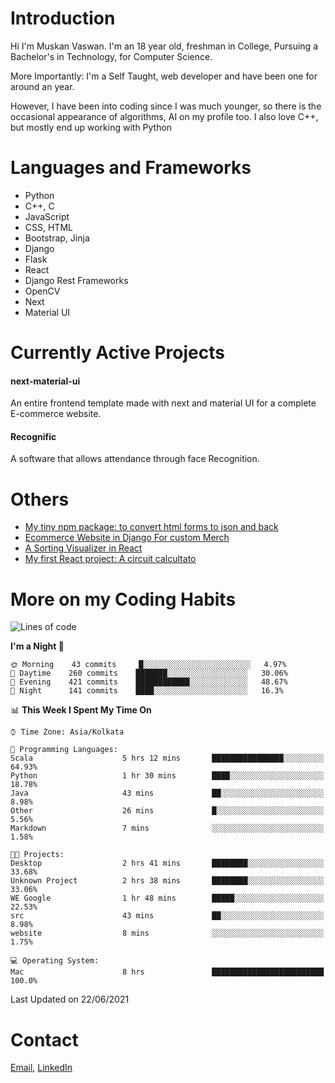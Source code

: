 <!-- - I’m currently working on:
&nbsp;&nbsp;&nbsp;&nbsp;&nbsp;&nbsp; *Circuits*[https://muskanvaswan.github.io/circuits] which, as the name suggests,  is a calculator for solving circuits with ease. This is my first React project
#### I’m currently learning : 
&nbsp;&nbsp;&nbsp;&nbsp;&nbsp;&nbsp; React.js
#### Ask me about:
&nbsp;&nbsp;&nbsp;&nbsp;&nbsp;&nbsp; Anything
#### How to reach me:
&nbsp;&nbsp;&nbsp;&nbsp;&nbsp;&nbsp; Email[mailto:muskanvaswan@gmail.com] LinkedIn[https://www.linkedin.com/in/muskan-vaswan?lipi=urn%3Ali%3Apage%3Ad_flagship3_profile_view_base_contact_details%3B%2FQpdlv5fQ12Ru4DkW2TysA%3D%3D]
#### Pronouns:
&nbsp;&nbsp;&nbsp;&nbsp;&nbsp;&nbsp; Her -->

# Introduction
Hi I'm Muskan Vaswan.
I'm an 18 year old,
freshman in College,
Pursuing a Bachelor's in Technology, for Computer Science.

More Importantly: I'm a Self Taught, web developer and have been one for around an year.

However, I have been into coding since I was much younger, so there is the occasional appearance of algorithms, AI on my profile too. I also love C++, but mostly end up working with Python


# Languages and Frameworks

- Python
- C++, C
- JavaScript
- CSS, HTML 
- Bootstrap, Jinja
- Django
- Flask
- React 
- Django Rest Frameworks
- OpenCV
- Next
- Material UI

# Currently Active Projects

#### next-material-ui
An entire frontend template made with next and material UI for a complete E-commerce website.

#### Recognific
A software that allows attendance through face Recognition.

# Others
- [My tiny npm package: to convert html forms to json and back](https://www.npmjs.com/package/forms-dynamically)
- [Ecommerce Website in Django For custom Merch](https://merch-commerce.herokuapp.com/)
- [A Sorting Visualizer in React](https://muskanvaswan.github.io/SortingVisualizer/)
- [My first React project: A circuit calcultato](https://muskanvaswan.github.io/circuits)

# More on my Coding Habits

<!--START_SECTION:waka-->
![Lines of code](https://img.shields.io/badge/From%20Hello%20World%20I%27ve%20Written-177802%20lines%20of%20code-blue)

**I'm a Night 🦉** 

```text
🌞 Morning    43 commits     █░░░░░░░░░░░░░░░░░░░░░░░░   4.97% 
🌆 Daytime    260 commits    ███████░░░░░░░░░░░░░░░░░░   30.06% 
🌃 Evening    421 commits    ████████████░░░░░░░░░░░░░   48.67% 
🌙 Night      141 commits    ████░░░░░░░░░░░░░░░░░░░░░   16.3%

```


📊 **This Week I Spent My Time On** 

```text
⌚︎ Time Zone: Asia/Kolkata

💬 Programming Languages: 
Scala                    5 hrs 12 mins       ████████████████░░░░░░░░░   64.93% 
Python                   1 hr 30 mins        ████░░░░░░░░░░░░░░░░░░░░░   18.78% 
Java                     43 mins             ██░░░░░░░░░░░░░░░░░░░░░░░   8.98% 
Other                    26 mins             █░░░░░░░░░░░░░░░░░░░░░░░░   5.56% 
Markdown                 7 mins              ░░░░░░░░░░░░░░░░░░░░░░░░░   1.58%

🐱‍💻 Projects: 
Desktop                  2 hrs 41 mins       ████████░░░░░░░░░░░░░░░░░   33.68% 
Unknown Project          2 hrs 38 mins       ████████░░░░░░░░░░░░░░░░░   33.06% 
WE Google                1 hr 48 mins        █████░░░░░░░░░░░░░░░░░░░░   22.53% 
src                      43 mins             ██░░░░░░░░░░░░░░░░░░░░░░░   8.98% 
website                  8 mins              ░░░░░░░░░░░░░░░░░░░░░░░░░   1.75%

💻 Operating System: 
Mac                      8 hrs               █████████████████████████   100.0%

```


 Last Updated on 22/06/2021
<!--END_SECTION:waka-->

# Contact

[Email](mailto:muskanvaswan@gmail.com), [LinkedIn](https://www.linkedin.com/in/muskan-vaswan?lipi=urn%3Ali%3Apage%3Ad_flagship3_profile_view_base_contact_details%3B%2FQpdlv5fQ12Ru4DkW2TysA%3D%3D)



